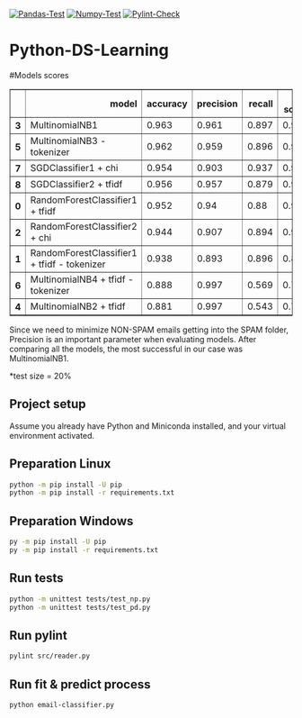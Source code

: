 [![Pandas-Test](https://github.com/awilliamson1889/Python-DS-Learning/actions/workflows/pandas_test.yml/badge.svg)](https://github.com/awilliamson1889/Python-DS-Learning/actions/workflows/pandas_test.yml)
[![Numpy-Test](https://github.com/awilliamson1889/Python-DS-Learning/actions/workflows/numpy_test.yml/badge.svg)](https://github.com/awilliamson1889/Python-DS-Learning/actions/workflows/numpy_test.yml)
[![Pylint-Check](https://github.com/awilliamson1889/Python-DS-Learning/actions/workflows/pylint_check.yml/badge.svg)](https://github.com/awilliamson1889/Python-DS-Learning/actions/workflows/pylint_check.yml)

# Python-DS-Learning

#Models scores
<table border="1" class="dataframe">  <thead>    <tr style="text-align: right;">      <th></th>      <th>model</th>      <th>accuracy</th>      <th>precision</th>      <th>recall</th>      <th>F1-score</th>    </tr>  </thead>  <tbody>    <tr>      <th>3</th>      <td>MultinomialNB1</td>      <td>0.963</td>      <td>0.961</td>      <td>0.897</td>      <td>0.928</td>    </tr>    <tr>      <th>5</th>      <td>MultinomialNB3 - tokenizer</td>      <td>0.962</td>      <td>0.959</td>      <td>0.896</td>      <td>0.926</td>    </tr>    <tr>      <th>7</th>      <td>SGDClassifier1 + chi</td>      <td>0.954</td>      <td>0.903</td>      <td>0.937</td>      <td>0.92</td>    </tr>    <tr>      <th>8</th>      <td>SGDClassifier2 + tfidf</td>      <td>0.956</td>      <td>0.957</td>      <td>0.879</td>      <td>0.916</td>    </tr>    <tr>      <th>0</th>      <td>RandomForestClassifier1 + tfidf</td>      <td>0.952</td>      <td>0.94</td>      <td>0.88</td>      <td>0.909</td>    </tr>    <tr>      <th>2</th>      <td>RandomForestClassifier2 + chi</td>      <td>0.944</td>      <td>0.907</td>      <td>0.894</td>      <td>0.9</td>    </tr>    <tr>      <th>1</th>      <td>RandomForestClassifier1 + tfidf - tokenizer</td>      <td>0.938</td>      <td>0.893</td>      <td>0.896</td>      <td>0.894</td>    </tr>    <tr>      <th>6</th>      <td>MultinomialNB4 + tfidf - tokenizer</td>      <td>0.888</td>      <td>0.997</td>      <td>0.569</td>      <td>0.725</td>    </tr>    <tr>      <th>4</th>      <td>MultinomialNB2 + tfidf</td>      <td>0.881</td>      <td>0.997</td>      <td>0.543</td>      <td>0.703</td>    </tr>  </tbody></table>
Since we need to minimize NON-SPAM emails getting into the SPAM folder, Precision is an important parameter when evaluating models. After comparing all the models, the most successful in our case was MultinomialNB1.

*test size = 20%

## Project setup

Assume you already have Python and Miniconda installed, and your virtual environment activated.
## Preparation Linux

```bash
python -m pip install -U pip
python -m pip install -r requirements.txt
```

## Preparation Windows

```bash
py -m pip install -U pip
py -m pip install -r requirements.txt
```

## Run tests
```bash
python -m unittest tests/test_np.py
python -m unittest tests/test_pd.py
```
## Run pylint
```bash
pylint src/reader.py
```
## Run fit & predict process 
```bash
python email-classifier.py
```
